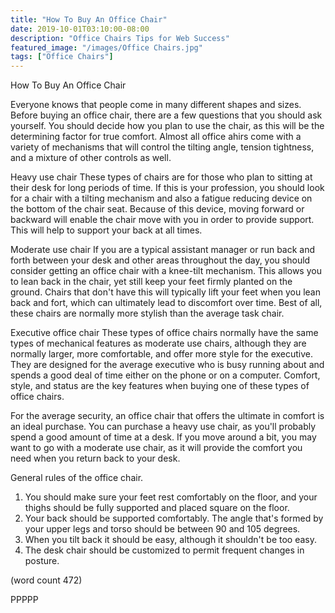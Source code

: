 ```yaml
---
title: "How To Buy An Office Chair"
date: 2019-10-01T03:10:00-08:00
description: "Office Chairs Tips for Web Success"
featured_image: "/images/Office Chairs.jpg"
tags: ["Office Chairs"]
---
```


How To Buy An Office Chair

Everyone knows that people come in many different shapes 
and sizes.  Before buying an office chair, there are a 
few questions that you should ask yourself.  You should
decide how you plan to use the chair, as this will be 
the determining factor for true comfort.  Almost all 
office ahirs come with a variety of mechanisms that will
control the tilting angle, tension tightness, and a 
mixture of other controls as well.

Heavy use chair
These types of chairs are for those who plan to sitting
at their desk for long periods of time.  If this is your
profession, you should look for a chair with a tilting 
mechanism and also a fatigue reducing device on the 
bottom of the chair seat.  Because of this device, moving
forward or backward will enable the chair move with you
in order to provide support.  This will help to support 
your back at all times.

Moderate use chair
If you are a typical assistant manager or run back and
forth between your desk and other areas throughout the
day, you should consider getting an office chair with a
knee-tilt mechanism.  This allows you to lean back in the 
chair, yet still keep your feet firmly planted on the 
ground.  Chairs that don't have this will typically lift
your feet when you lean back and fort, which can 
ultimately lead to discomfort over time.  Best of all, 
these chairs are normally more stylish than the average
task chair.

Executive office chair
These types of office chairs normally have the same types
of mechanical features as moderate use chairs, although 
they are normally larger, more comfortable, and offer
more style for the executive.  They are designed for 
the average executive who is busy running about and spends
a good deal of time either on the phone or on a computer.
Comfort, style, and status are the key features when 
buying one of these types of office chairs.

For the average security, an office chair that offers 
the ultimate in comfort is an ideal purchase.  You can 
purchase a heavy use chair, as you'll probably spend a
good amount of time at a desk.  If you move around a 
bit, you may want to go with a moderate use chair, as it
will provide the comfort you need when you return back
to your desk.

General rules of the office chair.
1.  You should make sure your feet rest comfortably on 
the floor, and your thighs should be fully supported and
placed square on the floor.
2.  Your back should be supported comfortably.  The angle
that's formed by your upper legs and torso should be
between 90 and 105 degrees.
3.  When you tilt back it should be easy, although it 
shouldn't be too easy.
4.  The desk chair should be customized to permit frequent
changes in posture.

(word count 472)

PPPPP
